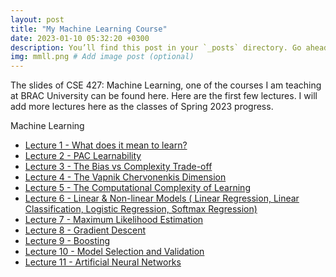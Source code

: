 ```yaml
---
layout: post
title: "My Machine Learning Course"
date: 2023-01-10 05:32:20 +0300
description: You’ll find this post in your `_posts` directory. Go ahead and edit it and re-build the site to see your changes. # Add post description (optional)
img: mmll.png # Add image post (optional)
---
```

The slides of CSE 427: Machine Learning, one of the courses I am teaching at BRAC University can be found here. Here are the first few lectures. I will add more lectures here as the classes of Spring 2023 progress.

<div id="toc_container">
<p class="toc_title">Machine Learning</p>
<ul class="toc_list">
  <li><a href="https://zahidul-hasan.github.io/ml-one/">Lecture 1 - What does it mean to learn?</a></li>
  <li><a href="https://zahidul-hasan.github.io/ml-two/">Lecture 2 - PAC Learnability</a></li>
  <li><a href="https://zahidul-hasan.github.io/ml-three/">Lecture 3 - The Bias vs Complexity Trade-off</a></li>
  <li><a href="https://zahidul-hasan.github.io/ml-four/">Lecture 4 - The Vapnik Chervonenkis Dimension</a></li>
  <li><a href="https://zahidul-hasan.github.io/ml-five/">Lecture 5 - The Computational Complexity of Learning</a></li>
  <li><a href="https://zahidul-hasan.github.io/ml-six/">Lecture 6 - Linear & Non-linear Models ( Linear Regression, Linear Classification, Logistic Regression, Softmax Regression)</a></li>
  <li><a href="https://zahidul-hasan.github.io/ml-seven/">Lecture 7 - Maximum Likelihood Estimation</a></li>
  <li><a href="https://zahidul-hasan.github.io/ml-eight/">Lecture 8 - Gradient Descent</a></li>
  <li><a href="https://zahidul-hasan.github.io/ml-nine/">Lecture 9 - Boosting</a></li>
  <li><a href="https://zahidul-hasan.github.io/ml-ten/">Lecture 10 - Model Selection and Validation</a></li>
  <li><a href="https://zahidul-hasan.github.io/ml-eleven/">Lecture 11 - Artificial Neural Networks</a></li>
</ul>
</div>
